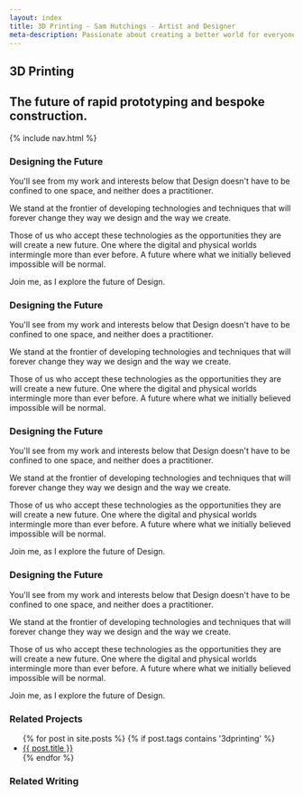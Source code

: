 ```yaml
---
layout: index
title: 3D Printing - Sam Hutchings - Artist and Designer
meta-description: Passionate about creating a better world for everyone, through making great experiences. Open to opportunities.
---
```


<section id="s-topper">
  <div class="container" id="c-topper">
    <h1>3D Printing</h1>
    <h2>The future of rapid prototyping and bespoke construction.</h2>
  </div>
</section>
<section id="s-nav">
  <div class="container" id="c-nav">
    <nav>
      {% include nav.html %}
    </nav>
  </div>
</section>
 <section>
    <div class="container">
      <h3>Designing the Future</h3>
      <p>You'll see from my work and interests below that Design doesn't have to be confined to one space, and neither does a practitioner.</p>
      <p>We stand at the frontier of developing technologies and techniques that will forever change they way we design and the way we create.</p>
      <p>Those of us who accept these technologies as the opportunities they are will create a new future. One where the digital and physical worlds intermingle more than ever before. A future where what we initially believed impossible will be normal.</p>
      <p>Join me, as I explore the future of Design.</p>
      <h3>Designing the Future</h3>
      <p>You'll see from my work and interests below that Design doesn't have to be confined to one space, and neither does a practitioner.</p>
      <p>We stand at the frontier of developing technologies and techniques that will forever change they way we design and the way we create.</p>
      <p>Those of us who accept these technologies as the opportunities they are will create a new future. One where the digital and physical worlds intermingle more than ever before. A future where what we initially believed impossible will be normal.</p>
      <h3>Designing the Future</h3>
      <p>You'll see from my work and interests below that Design doesn't have to be confined to one space, and neither does a practitioner.</p>
      <p>We stand at the frontier of developing technologies and techniques that will forever change they way we design and the way we create.</p>
      <p>Those of us who accept these technologies as the opportunities they are will create a new future. One where the digital and physical worlds intermingle more than ever before. A future where what we initially believed impossible will be normal.</p>
      <p>Join me, as I explore the future of Design.</p>
      <h3>Designing the Future</h3>
      <p>You'll see from my work and interests below that Design doesn't have to be confined to one space, and neither does a practitioner.</p>
      <p>We stand at the frontier of developing technologies and techniques that will forever change they way we design and the way we create.</p>
      <p>Those of us who accept these technologies as the opportunities they are will create a new future. One where the digital and physical worlds intermingle more than ever before. A future where what we initially believed impossible will be normal.</p>
      <p>Join me, as I explore the future of Design.</p>
    </div>
  </section>
<section id="s-relatedProjects">
  <div class="container" id="c-relatedProjects">
    <h3>Related Projects</h3>
    <ul>
      {% for post in site.posts %}
       {% if post.tags contains '3dprinting' %}
        <li>
          <a href="{{ post.url }}">{{ post.title }}</a>
        </li>
      {% endfor %}
    </ul>
  </div>
</section>
<section id="s-relatedWwriting">
  <div class="container" id="c-relatedWriting">
    <h3>Related Writing</h3>
  </div>
</section>
